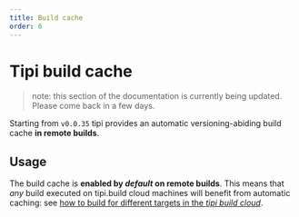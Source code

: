 ```yaml
---
title: Build cache
order: 6
---
```


# Tipi build cache

> note: this section of the documentation is currently being updated. Please come back in a few days.

Starting from `v0.0.35` tipi provides an automatic versioning-abiding build cache **in remote builds**. 

## Usage

The build cache is **enabled by _default_ on remote builds**. This means that _any_ build executed on tipi.build cloud machines will benefit from automatic caching: see [how to build for different targets in the *tipi build cloud*](/explore/remote-build).
